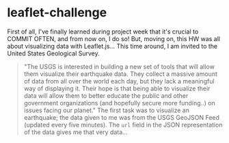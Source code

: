 # leaflet-challenge
First of all, I've finally learned during project week that it's crucial to COMMIT OFTEN, and from now on, I do so!
But, moving on, this HW was all about visualizing data with Leaflet.js...
This time around, I am invited to the United States Geological Survey.
> "The USGS is interested in building a new set of tools that will allow them visualize their earthquake data. They collect a massive amount of data from all over the world each day, but they lack a meaningful way of displaying it. Their hope is that being able to visualize their data will allow them to better educate the public and other government organizations (and hopefully secure more funding..) on issues facing our planet."
The first task was to visualize an earthquake; the data given to me was from the USGS GeoJSON Feed (updated every five minutes). The `url` field in the JSON representation of the data gives me that very data...